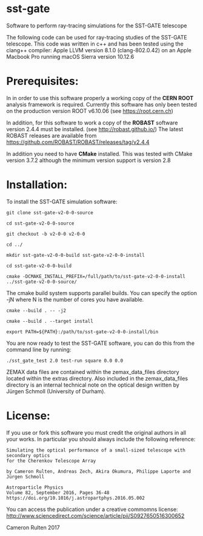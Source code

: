 # sst-gate
Software to perform ray-tracing simulations for the SST-GATE telescope

The following code can be used for ray-tracing studies of the SST-GATE
telescope. This code was written in c++ and has been tested using the
clang++ compiler: Apple LLVM version 8.1.0 (clang-802.0.42) on an
Apple Macbook Pro running macOS Sierra version 10.12.6

# Prerequisites:

In in order to use this software properly a working copy of the **CERN ROOT** analysis framework is required.
Currently this software has only been tested on the production version ROOT v6.10.06 (see https://root.cern.ch)

In addition, for this software to work a copy of the **ROBAST** software version 2.4.4 must be installed.
(see http://robast.github.io/)
The latest ROBAST releases are available from https://github.com/ROBAST/ROBAST/releases/tag/v2.4.4

In addition you need to have **CMake** installed. This was tested with CMake version 3.7.2
although the minimum version support is version 2.8

# Installation:

To install the SST-GATE simulation software:

 ```git clone sst-gate-v2-0-0-source```

 ```cd sst-gate-v2-0-0-source```
 
 ```git checkout -b v2-0-0 v2-0-0```

 ```cd ../```
 
  ```mkdir sst-gate-v2-0-0-build sst-gate-v2-0-0-install```
  
  ```cd sst-gate-v2-0-0-build```
  
  ```cmake -DCMAKE_INSTALL_PREFIX=/full/path/to/sst-gate-v2-0-0-install ../sst-gate-v2-0-0-source/```
  
The cmake build system supports parallel builds. You can specify the option -jN where N is the number of cores you have available.
  
  ```cmake --build . -- -j2```
  
  ```cmake --build . --target install```
  
  ```export PATH=${PATH}:/path/to/sst-gate-v2-0-0-install/bin```

You are now ready to test the SST-GATE software, you can do this from the command line by running:

 ```./sst_gate_test 2.0 test-run square 0.0 0.0```

ZEMAX data files are contained within the zemax_data_files directory located within the extras directory.
Also included in the zemax_data_files directory is an internal technical note on the optical design written by Jürgen Schmoll (University of Durham).

# License:
If you use or fork this software you must credit the original authors in all your works.
In particular you should always include the following reference:

```
Simulating the optical performance of a small-sized telescope with secondary optics
for the Cherenkov Telescope Array

by Cameron Rulten, Andreas Zech, Akira Okumura, Philippe Laporte and Jürgen Schmoll

Astroparticle Physics
Volume 82, September 2016, Pages 36-48
https://doi.org/10.1016/j.astropartphys.2016.05.002
```

You can access the publication under a creative commomns license: http://www.sciencedirect.com/science/article/pii/S0927650516300652


Cameron Rulten 2017

